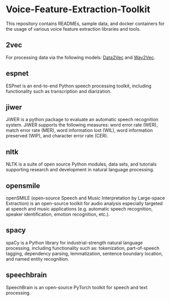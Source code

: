 # Voice-Feature-Extraction-Toolkit
This repository contains READMEs, sample data, and docker containers for the usage of various voice feature extraction libraries and tools.
## 2vec
For processing data via the following models: [Data2Vec](https://huggingface.co/docs/transformers/en/model_doc/data2vec) and [Wav2Vec](https://huggingface.co/docs/transformers/en/model_doc/wav2vec2).
## espnet
ESPnet is an end-to-end Python speech processing toolkit, including functionality such as transcription and diarization.
## jiwer
JiWER is a python package to evaluate an automatic speech recognition system. JiWER supports the following measures: word error rate (WER), match error rate (MER), word information lost (WIL), word information preserved (WIP), and character error rate (CER).
## nltk
NLTK is a suite of open source Python modules, data sets, and tutorials supporting research and development in natural language processing.
## opensmile
openSMILE (open-source Speech and Music Interpretation by Large-space Extraction) is an open-source toolkit for audio analysis especially targeted at speech and music applications (e.g. automatic speech recognition, speaker identification, emotion recognition, etc.).
## spacy
spaCy is a Python library for industrial-strength natural language processing, including functionality such as: tokenization, part-of-speech tagging, dependency parsing, lemmatization, sentence boundary location, and named entity recognition.
## speechbrain
SpeechBrain is an open-source PyTorch toolkit for speech and text processing.
